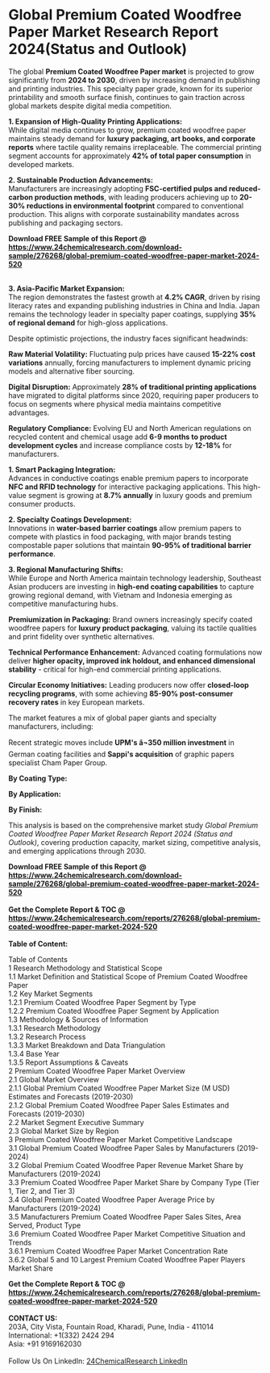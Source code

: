 <h1>Global Premium Coated Woodfree Paper Market Research Report 2024(Status and Outlook)</h1><p>The global <strong>Premium Coated Woodfree Paper market</strong> is projected to grow significantly from <strong>2024 to 2030</strong>, driven by increasing demand in publishing and printing industries. This specialty paper grade, known for its superior printability and smooth surface finish, continues to gain traction across global markets despite digital media competition.</p><p><strong>1. Expansion of High-Quality Printing Applications:</strong><br>
While digital media continues to grow, premium coated woodfree paper maintains steady demand for <strong>luxury packaging, art books, and corporate reports</strong> where tactile quality remains irreplaceable. The commercial printing segment accounts for approximately <strong>42% of total paper consumption</strong> in developed markets.</p><p><strong>2. Sustainable Production Advancements:</strong><br>
Manufacturers are increasingly adopting <strong>FSC-certified pulps and reduced-carbon production methods</strong>, with leading producers achieving up to <strong>20-30% reductions in environmental footprint</strong> compared to conventional production. This aligns with corporate sustainability mandates across publishing and packaging sectors.</p><div><b>Download FREE Sample of this Report @ 
            <a href="https://www.24chemicalresearch.com/download-sample/276268/global-premium-coated-woodfree-paper-market-2024-520">
            https://www.24chemicalresearch.com/download-sample/276268/global-premium-coated-woodfree-paper-market-2024-520</a></b></div><br><p><strong>3. Asia-Pacific Market Expansion:</strong><br>
The region demonstrates the fastest growth at <strong>4.2% CAGR</strong>, driven by rising literacy rates and expanding publishing industries in China and India. Japan remains the technology leader in specialty paper coatings, supplying <strong>35% of regional demand</strong> for high-gloss applications.</p><p>Despite optimistic projections, the industry faces significant headwinds:</p><p><strong>Raw Material Volatility:</strong> Fluctuating pulp prices have caused <strong>15-22% cost variations</strong> annually, forcing manufacturers to implement dynamic pricing models and alternative fiber sourcing.</p><p><strong>Digital Disruption:</strong> Approximately <strong>28% of traditional printing applications</strong> have migrated to digital platforms since 2020, requiring paper producers to focus on segments where physical media maintains competitive advantages.</p><p><strong>Regulatory Compliance:</strong> Evolving EU and North American regulations on recycled content and chemical usage add <strong>6-9 months to product development cycles</strong> and increase compliance costs by <strong>12-18%</strong> for manufacturers.</p><p><strong>1. Smart Packaging Integration:</strong><br>
Advances in conductive coatings enable premium papers to incorporate <strong>NFC and RFID technology</strong> for interactive packaging applications. This high-value segment is growing at <strong>8.7% annually</strong> in luxury goods and premium consumer products.</p><p><strong>2. Specialty Coatings Development:</strong><br>
Innovations in <strong>water-based barrier coatings</strong> allow premium papers to compete with plastics in food packaging, with major brands testing compostable paper solutions that maintain <strong>90-95% of traditional barrier performance</strong>.</p><p><strong>3. Regional Manufacturing Shifts:</strong><br>
While Europe and North America maintain technology leadership, Southeast Asian producers are investing in <strong>high-end coating capabilities</strong> to capture growing regional demand, with Vietnam and Indonesia emerging as competitive manufacturing hubs.</p><p><strong>Premiumization in Packaging:</strong> Brand owners increasingly specify coated woodfree papers for <strong>luxury product packaging</strong>, valuing its tactile qualities and print fidelity over synthetic alternatives.</p><p><strong>Technical Performance Enhancement:</strong> Advanced coating formulations now deliver <strong>higher opacity, improved ink holdout, and enhanced dimensional stability</strong> - critical for high-end commercial printing applications.</p><p><strong>Circular Economy Initiatives:</strong> Leading producers now offer <strong>closed-loop recycling programs</strong>, with some achieving <strong>85-90% post-consumer recovery rates</strong> in key European markets.</p><p>The market features a mix of global paper giants and specialty manufacturers, including:</p><p>Recent strategic moves include <strong>UPM's â¬350 million investment</strong> in German coating facilities and <strong>Sappi's acquisition</strong> of graphic papers specialist Cham Paper Group.</p><p><strong>By Coating Type:</strong></p><p><strong>By Application:</strong></p><p><strong>By Finish:</strong></p><p>This analysis is based on the comprehensive market study <em>Global Premium Coated Woodfree Paper Market Research Report 2024 (Status and Outlook)</em>, covering production capacity, market sizing, competitive analysis, and emerging applications through 2030.</p><div><b>Download FREE Sample of this Report @ 
            <a href="https://www.24chemicalresearch.com/download-sample/276268/global-premium-coated-woodfree-paper-market-2024-520">
            https://www.24chemicalresearch.com/download-sample/276268/global-premium-coated-woodfree-paper-market-2024-520</a></b></div><br><div><b>Get the Complete Report & TOC @ 
            <a href="https://www.24chemicalresearch.com/reports/276268/global-premium-coated-woodfree-paper-market-2024-520">
            https://www.24chemicalresearch.com/reports/276268/global-premium-coated-woodfree-paper-market-2024-520</a></b></div><br>
            <b>Table of Content:</b><p>Table of Contents<br />
1 Research Methodology and Statistical Scope<br />
1.1 Market Definition and Statistical Scope of Premium Coated Woodfree Paper<br />
1.2 Key Market Segments<br />
1.2.1 Premium Coated Woodfree Paper Segment by Type<br />
1.2.2 Premium Coated Woodfree Paper Segment by Application<br />
1.3 Methodology & Sources of Information<br />
1.3.1 Research Methodology<br />
1.3.2 Research Process<br />
1.3.3 Market Breakdown and Data Triangulation<br />
1.3.4 Base Year<br />
1.3.5 Report Assumptions & Caveats<br />
2 Premium Coated Woodfree Paper Market Overview<br />
2.1 Global Market Overview<br />
2.1.1 Global Premium Coated Woodfree Paper Market Size (M USD) Estimates and Forecasts (2019-2030)<br />
2.1.2 Global Premium Coated Woodfree Paper Sales Estimates and Forecasts (2019-2030)<br />
2.2 Market Segment Executive Summary<br />
2.3 Global Market Size by Region<br />
3 Premium Coated Woodfree Paper Market Competitive Landscape<br />
3.1 Global Premium Coated Woodfree Paper Sales by Manufacturers (2019-2024)<br />
3.2 Global Premium Coated Woodfree Paper Revenue Market Share by Manufacturers (2019-2024)<br />
3.3 Premium Coated Woodfree Paper Market Share by Company Type (Tier 1, Tier 2, and Tier 3)<br />
3.4 Global Premium Coated Woodfree Paper Average Price by Manufacturers (2019-2024)<br />
3.5 Manufacturers Premium Coated Woodfree Paper Sales Sites, Area Served, Product Type<br />
3.6 Premium Coated Woodfree Paper Market Competitive Situation and Trends<br />
3.6.1 Premium Coated Woodfree Paper Market Concentration Rate<br />
3.6.2 Global 5 and 10 Largest Premium Coated Woodfree Paper Players Market Share </p><div><b>Get the Complete Report & TOC @ 
            <a href="https://www.24chemicalresearch.com/reports/276268/global-premium-coated-woodfree-paper-market-2024-520">
            https://www.24chemicalresearch.com/reports/276268/global-premium-coated-woodfree-paper-market-2024-520</a></b></div><br><b>CONTACT US:</b><br>
            203A, City Vista, Fountain Road, Kharadi, Pune, India - 411014<br>
            International: +1(332) 2424 294<br>
            Asia: +91 9169162030 <br><br>
            Follow Us On LinkedIn: <a href="https://www.linkedin.com/company/24chemicalresearch/">24ChemicalResearch LinkedIn</a>